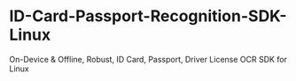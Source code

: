 # ID-Card-Passport-Recognition-SDK-Linux
On-Device &amp; Offline, Robust, ID Card, Passport, Driver License OCR SDK for Linux
